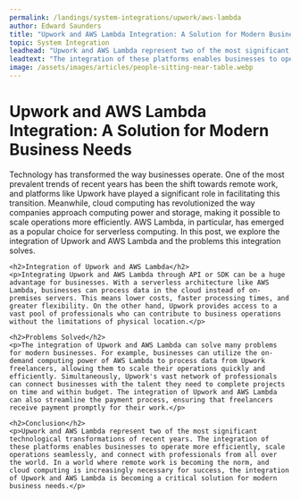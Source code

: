 ```yaml
---
permalink: /landings/system-integrations/upwork/aws-lambda
author: Edward Saunders
title: "Upwork and AWS Lambda Integration: A Solution for Modern Business Needs"
topic: System Integration
leadhead: "Upwork and AWS Lambda represent two of the most significant technological transformations of recent years"
leadtext: "The integration of these platforms enables businesses to operate more efficiently, scale operations seamlessly, and connect with professionals from all over the world. In a world where remote work is becoming the norm, and cloud computing is increasingly necessary for success, the integration of Upwork and AWS Lambda is becoming a critical solution for modern business needs."
image: /assets/images/articles/people-sitting-near-table.webp
---
```

<div class="arttext">	<h1>Upwork and AWS Lambda Integration: A Solution for Modern Business Needs</h1>
	<p>Technology has transformed the way businesses operate. One of the most prevalent trends of recent years has been the shift towards remote work, and platforms like Upwork have played a significant role in facilitating this transition. Meanwhile, cloud computing has revolutionized the way companies approach computing power and storage, making it possible to scale operations more efficiently. AWS Lambda, in particular, has emerged as a popular choice for serverless computing. In this post, we explore the integration of Upwork and AWS Lambda and the problems this integration solves.</p>

	<h2>Integration of Upwork and AWS Lambda</h2>
	<p>Integrating Upwork and AWS Lambda through API or SDK can be a huge advantage for businesses. With a serverless architecture like AWS Lambda, businesses can process data in the cloud instead of on-premises servers. This means lower costs, faster processing times, and greater flexibility. On the other hand, Upwork provides access to a vast pool of professionals who can contribute to business operations without the limitations of physical location.</p>

	<h2>Problems Solved</h2>
	<p>The integration of Upwork and AWS Lambda can solve many problems for modern businesses. For example, businesses can utilize the on-demand computing power of AWS Lambda to process data from Upwork freelancers, allowing them to scale their operations quickly and efficiently. Simultaneously, Upwork's vast network of professionals can connect businesses with the talent they need to complete projects on time and within budget. The integration of Upwork and AWS Lambda can also streamline the payment process, ensuring that freelancers receive payment promptly for their work.</p>

	<h2>Conclusion</h2>
	<p>Upwork and AWS Lambda represent two of the most significant technological transformations of recent years. The integration of these platforms enables businesses to operate more efficiently, scale operations seamlessly, and connect with professionals from all over the world. In a world where remote work is becoming the norm, and cloud computing is increasingly necessary for success, the integration of Upwork and AWS Lambda is becoming a critical solution for modern business needs.</p>
</div>